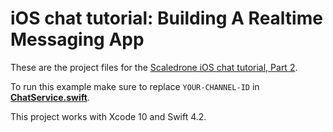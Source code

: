 # iOS chat tutorial: Building A Realtime Messaging App

These are the project files for the [Scaledrone iOS chat tutorial, Part 2](https://www.scaledrone.com/blog/posts/ios-chat-tutorial).

To run this example make sure to replace `YOUR-CHANNEL-ID` in [**ChatService.swift**](https://github.com/ScaleDrone/ios-chat-tutorial-part2/blob/master/ScaledroneChat/ChatService.swift).

This project works with Xcode 10 and Swift 4.2.
